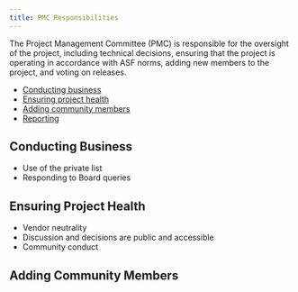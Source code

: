 ```yaml
---
title: PMC Responsibilities
---
```


The Project Management Committee (PMC) is responsible for the oversight
of the project, including technical decisions, ensuring that the project
is operating in accordance with ASF norms, adding new members to the
project, and voting on releases.

* [Conducting business](#conducting-business)
* [Ensuring project health](#ensuring-project-health)
* [Adding community members](#adding-community-members)
* [Reporting](/pmc/reporting)

## Conducting Business

* Use of the private list
* Responding to Board queries

## Ensuring Project Health

* Vendor neutrality
* Discussion and decisions are public and accessible
* Community conduct

## Adding Community Members

